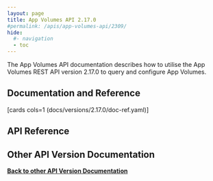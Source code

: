```yaml
---
layout: page
title: App Volumes API 2.17.0
#permalink: /apis/app-volumes-api/2309/
hide:
  #- navigation
  - toc
---
```


The App Volumes API documentation describes how to utilise the App Volumes REST API version 2.17.0 to query and configure App Volumes.

## Documentation and Reference

[cards cols=1 (docs/versions/2.17.0/doc-ref.yaml)]

## API Reference

<swagger-ui src="swagger.json"/>

## Other API Version Documentation

**[Back to other API Version Documentation](../../index.md)**
